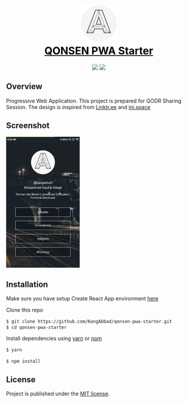 <h1 align="center">
  <img src="src/images/avatar.png" width="100"><br>
  <a href="https://github.com/KangAbbad/qonsen-pwa-starter" style="color: black"><span>QONSEN PWA Starter</span></a><br>
</h1>

<p align="center">
  <img src="https://img.shields.io/badge/react-16.13-green.svg" />
  <img src="https://img.shields.io/badge/license-MIT-red" />
</p>

## Overview

Progressive Web Application. This project is prepared for QODR Sharing Session. The design is inspired from [Linktr.ee](https://linktr.ee/) and [ini.space](ini.space)

## Screenshot

<img src="src/images/thumbnail.jpeg" width="200" />

## Installation

Make sure you have setup Create React App environment [here](https://reactjs.org/docs/create-a-new-react-app.html)

Clone this repo

```
$ git clone https://github.com/KangAbbad/qonsen-pwa-starter.git
$ cd qonsen-pwa-starter
```

Install dependencies using [yarn](https://yarnpkg.com/) or [npm](https://www.npmjs.com/)

```sh
$ yarn
```

```sh
$ npm install
```

## License

Project is published under the [MIT license](/LICENSE).